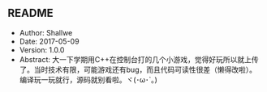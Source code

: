 ## README

- Author: Shallwe
- Date: 2017-05-09
- Version: 1.0.0
- Abstract: 大一下学期用C++在控制台打的几个小游戏，觉得好玩所以就上传了。当时技术有限，可能游戏还有bug，而且代码可读性很差（懒得改啦）。编译玩一玩就行，源码就别看啦。ヾ(･ω･`｡)


